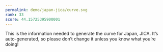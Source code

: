 ```yaml
---
permalink: demo/japan-jica/curve.svg
rank: 33
score: 44.15725395900001
---
```


This is the information needed to generate the curve for Japan, JICA. It’s
auto-generated, so please don’t change it unless you know what you’re
doing!
